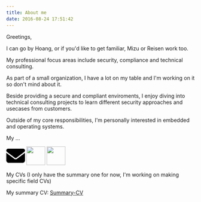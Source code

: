 ```yaml
---
title: About me
date: 2016-08-24 17:51:42
---
```

Greetings,

I can go by Hoang, or if you'd like to get familiar, Mizu or Reisen work too.

My professional focus areas include security, compliance and technical consulting.

As part of a small organization, I have a lot on my table and I'm working on it so don't mind about it.

Beside providing a secure and compliant enviroments, I enjoy diving into technical consulting projects to learn different security approaches and usecases from customers.

Outside of my core responsibilities, I'm personally interested in embedded and operating systems.

My ...

<img src="static/images/envelope-solid.svg" width="50" height="50">
<img src="images/github-brands-solid.svg" width="50" height="50">
<img src="/images/linkedin-brands-solid.svg" width="50" height="50">


My CVs (I only have the summary one for now, I'm working on making specific field CVs)

My summary CV:
[Summary-CV](</attachments/Summary CV - Nov24.pdf>)


